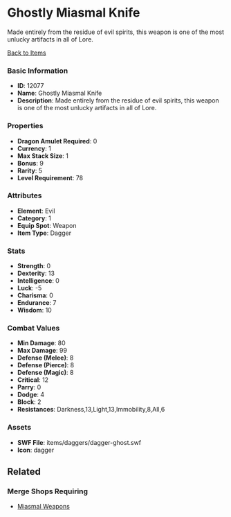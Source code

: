 # Ghostly Miasmal Knife

Made entirely from the residue of evil spirits, this weapon is one of the most unlucky artifacts in all of Lore. 

[Back to Items](../items.md)

### Basic Information

- **ID**: 12077
- **Name**: Ghostly Miasmal Knife
- **Description**: Made entirely from the residue of evil spirits, this weapon is one of the most unlucky artifacts in all of Lore. 

### Properties

- **Dragon Amulet Required**: 0
- **Currency**: 1
- **Max Stack Size**: 1
- **Bonus**: 9
- **Rarity**: 5
- **Level Requirement**: 78

### Attributes

- **Element**: Evil
- **Category**: 1
- **Equip Spot**: Weapon
- **Item Type**: Dagger

### Stats

- **Strength**: 0
- **Dexterity**: 13
- **Intelligence**: 0
- **Luck**: -5
- **Charisma**: 0
- **Endurance**: 7
- **Wisdom**: 10

### Combat Values

- **Min Damage**: 80
- **Max Damage**: 99
- **Defense (Melee)**: 8
- **Defense (Pierce)**: 8
- **Defense (Magic)**: 8
- **Critical**: 12
- **Parry**: 0
- **Dodge**: 4
- **Block**: 2
- **Resistances**: Darkness,13,Light,13,Immobility,8,All,6

### Assets

- **SWF File**: items/daggers/dagger-ghost.swf
- **Icon**: dagger

## Related

### Merge Shops Requiring

- [Miasmal Weapons](../merge-shops/85-miasmal-weapons.md)

